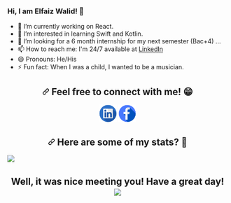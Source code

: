 ### Hi, I am Elfaiz Walid! 👋

<!--
**walid-elfaiz/walid-elfaiz** is a ✨ _special_ ✨ repository because its `README.md` (this file) appears on your GitHub profile.
-->

- 🔭 I’m currently working on React.
- 🌱 I’m interested in learning Swift and Kotlin.
- 🤔 I’m looking for a 6 month internship for my next semester (Bac+4) ...
- 📫 How to reach me: I'm 24/7 available at [LinkedIn](www.linkedin.com/in/walid-elfaiz
)
- 😄 Pronouns: He/His
- ⚡ Fun fact: When I was a child, I wanted to be a musician.


<h2 align="center" dir="auto"><a id="user-content-----lets-connect-" class="anchor" aria-hidden="true" href="#----lets-connect-"><svg class="octicon octicon-link" viewBox="0 0 16 16" version="1.1" width="16" height="16" aria-hidden="true"><path fill-rule="evenodd" d="M7.775 3.275a.75.75 0 001.06 1.06l1.25-1.25a2 2 0 112.83 2.83l-2.5 2.5a2 2 0 01-2.83 0 .75.75 0 00-1.06 1.06 3.5 3.5 0 004.95 0l2.5-2.5a3.5 3.5 0 00-4.95-4.95l-1.25 1.25zm-4.69 9.64a2 2 0 010-2.83l2.5-2.5a2 2 0 012.83 0 .75.75 0 001.06-1.06 3.5 3.5 0 00-4.95 0l-2.5 2.5a3.5 3.5 0 004.95 4.95l1.25-1.25a.75.75 0 00-1.06-1.06l-1.25 1.25a2 2 0 01-2.83 0z"></path></svg></a>
    <b>Feel free to connect with me! <g-emoji class="g-emoji" alias="grin" fallback-src="https://github.githubassets.com/images/icons/emoji/unicode/1f601.png">😁</g-emoji></b>
</h2>

<p align="center" dir="auto"><a href="https://www.linkedin.com/in/walid-elfaiz/" rel="nofollow"> <img src="https://github.com/hajali-amine/hajali-amine/raw/main/assets/Illustration-of-Linkedin-icon-on-transparent-background-PNG.png" alt="linkedin" height="40" style="max-width: 100%;"></a>
<a href="https://www.facebook.com/walid.elfaiz.7/" rel="nofollow"> <img src="https://github.com/hajali-amine/hajali-amine/raw/main/assets/Facebook-icon-design-illustration-on-transparent-background-PNG.png" alt="linkedin" height="40" style="max-width: 100%;"> </a></p>

<h2 align="center" dir="auto"><a id="user-content-----would-you-like-to-see-some-stats-" class="anchor" aria-hidden="true" href="#----would-you-like-to-see-some-stats-"><svg class="octicon octicon-link" viewBox="0 0 16 16" version="1.1" width="16" height="16" aria-hidden="true"><path fill-rule="evenodd" d="M7.775 3.275a.75.75 0 001.06 1.06l1.25-1.25a2 2 0 112.83 2.83l-2.5 2.5a2 2 0 01-2.83 0 .75.75 0 00-1.06 1.06 3.5 3.5 0 004.95 0l2.5-2.5a3.5 3.5 0 00-4.95-4.95l-1.25 1.25zm-4.69 9.64a2 2 0 010-2.83l2.5-2.5a2 2 0 012.83 0 .75.75 0 001.06-1.06 3.5 3.5 0 00-4.95 0l-2.5 2.5a3.5 3.5 0 004.95 4.95l1.25-1.25a.75.75 0 00-1.06-1.06l-1.25 1.25a2 2 0 01-2.83 0z"></path></svg></a>
    <b>Here are some of my stats? <g-emoji class="g-emoji" alias="100" fallback-src="https://github.githubassets.com/images/icons/emoji/unicode/1f4af.png">💯</g-emoji></b>
</h2>

<img src="https://github-readme-stats.vercel.app/api?username=walid-elfaiz&&show_icons=true&title_color=ffffff&icon_color=bb2acf&text_color=daf7dc&bg_color=151515">
<h2 align="center" dir="auto">
<b>Well, it was nice meeting you! Have a great day! <a target="_blank" rel="noopener noreferrer" href="https://raw.githubusercontent.com/MartinHeinz/MartinHeinz/master/wave.gif"><img src="https://raw.githubusercontent.com/MartinHeinz/MartinHeinz/master/wave.gif" width="30px" style="max-width: 100%;"></a> </b></h2>
